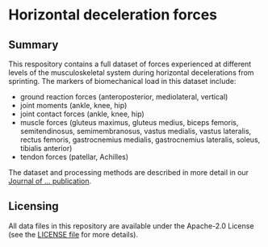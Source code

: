 # Horizontal deceleration forces

## Summary
This respository contains a full dataset of forces experienced at different levels of the musculoskeletal system during horizontal decelerations from sprinting. The markers of biomechanical load in this dataset include:
+ ground reaction forces (anteroposterior, mediolateral, vertical)
+ joint moments (ankle, knee, hip) 
+ joint contact forces (ankle, knee, hip) 
+ muscle forces (gluteus maximus, gluteus medius, biceps femoris, semitendinosus, semimembranosus, vastus medialis, vastus lateralis, rectus femoris, gastrocnemius medialis, gastrocnemius lateralis, soleus, tibialis anterior)
+ tendon forces (patellar, Achilles)

The dataset and processing methods are described in more detail in our [Journal of ... publication](https://). 


## Licensing
All data files in this repository are available under the Apache-2.0 License (see the [LICENSE file](https://github.com/JasperVerheul/horizontal-deceleration-forces/blob/main/LICENSE) for more details).


